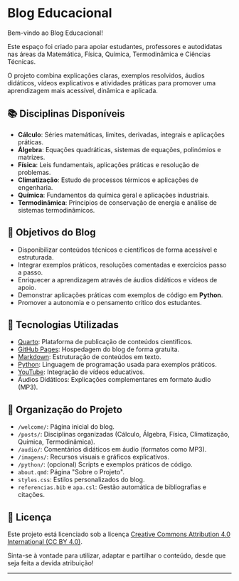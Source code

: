# Blog Educacional

Bem-vindo ao Blog Educacional!

Este espaço foi criado para apoiar estudantes, professores e autodidatas nas áreas da Matemática, Física, Química, Termodinâmica e Ciências Técnicas.

O projeto combina explicações claras, exemplos resolvidos, áudios didáticos, vídeos explicativos e atividades práticas para promover uma aprendizagem mais acessível, dinâmica e aplicada.

## 📚 Disciplinas Disponíveis

- **Cálculo**: Séries matemáticas, limites, derivadas, integrais e aplicações práticas.
- **Álgebra**: Equações quadráticas, sistemas de equações, polinómios e matrizes.
- **Física**: Leis fundamentais, aplicações práticas e resolução de problemas.
- **Climatização**: Estudo de processos térmicos e aplicações de engenharia.
- **Química**: Fundamentos da química geral e aplicações industriais.
- **Termodinâmica**: Princípios de conservação de energia e análise de sistemas termodinâmicos.

## 🎯 Objetivos do Blog

- Disponibilizar conteúdos técnicos e científicos de forma acessível e estruturada.
- Integrar exemplos práticos, resoluções comentadas e exercícios passo a passo.
- Enriquecer a aprendizagem através de áudios didáticos e vídeos de apoio.
- Demonstrar aplicações práticas com exemplos de código em **Python**.
- Promover a autonomia e o pensamento crítico dos estudantes.

## 🚀 Tecnologias Utilizadas

- [Quarto](https://quarto.org/): Plataforma de publicação de conteúdos científicos.
- [GitHub Pages](https://pages.github.com/): Hospedagem do blog de forma gratuita.
- [Markdown](https://www.markdownguide.org/): Estruturação de conteúdos em texto.
- [Python](https://www.python.org/): Linguagem de programação usada para exemplos práticos.
- [YouTube](https://www.youtube.com/): Integração de vídeos educativos.
- Áudios Didáticos: Explicações complementares em formato áudio (MP3).

## 📁 Organização do Projeto

- `/welcome/`: Página inicial do blog.
- `/posts/`: Disciplinas organizadas (Cálculo, Álgebra, Física, Climatização, Química, Termodinâmica).
- `/audio/`: Comentários didáticos em áudio (formatos como MP3).
- `/imagens/`: Recursos visuais e gráficos explicativos.
- `/python/`: (opcional) Scripts e exemplos práticos de código.
- `about.qmd`: Página "Sobre o Projeto".
- `styles.css`: Estilos personalizados do blog.
- `referencias.bib` e `apa.csl`: Gestão automática de bibliografias e citações.

## 📜 Licença

Este projeto está licenciado sob a licença [Creative Commons Attribution 4.0 International (CC BY 4.0)](https://creativecommons.org/licenses/by/4.0/).

Sinta-se à vontade para utilizar, adaptar e partilhar o conteúdo, desde que seja feita a devida atribuição!

---
